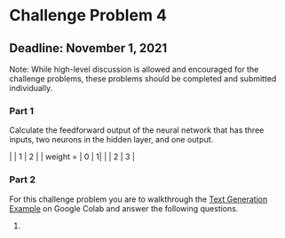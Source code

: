 # Challenge Problem 4

## Deadline: November 1, 2021

Note: While high-level discussion is allowed and encouraged for the challenge problems, these problems should be completed and submitted individually.

### Part 1

Calculate the feedforward output of the neural network that has three inputs, two neurons in the hidden layer, and one output.

|       | 1 | 2 |
| weight =      | 0     |   1|
|  | 2      |    3 |

### Part 2

For this challenge problem you are to walkthrough the [Text Generation Example](https://www.tensorflow.org/text/tutorials/text_generation) on Google Colab and answer the following questions.

1. 
